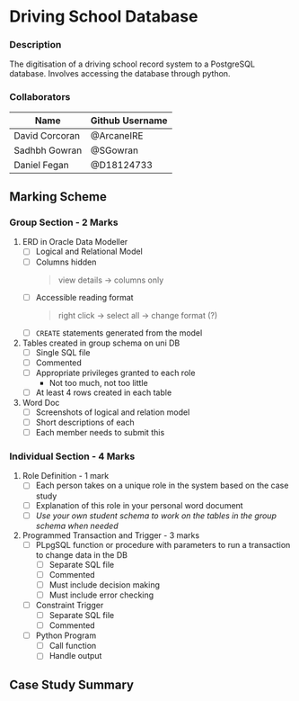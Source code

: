 # Driving School Database

### Description

The digitisation of a driving school record system to a PostgreSQL database. Involves accessing the database through python.

### Collaborators

| Name  | Github Username |
| ------------- | ------------- |
| David Corcoran  | @ArcaneIRE |
| Sadhbh Gowran | @SGowran |
| Daniel Fegan | @D18124733 |

## Marking Scheme

### Group Section - 2 Marks

1. ERD in Oracle Data Modeller
    - [ ] Logical and Relational Model
    - [ ] Columns hidden
        > view details -> columns only
    - [ ] Accessible reading format
        > right click -> select all -> change format (?)
    - [ ] `CREATE` statements generated from the model
2. Tables created in group schema on uni DB
    - [ ] Single SQL file
    - [ ] Commented
    - [ ] Appropriate privileges granted to each role
      - Not too much, not too little
    - [ ] At least 4 rows created in each table
3. Word Doc
    - [ ] Screenshots of logical and relation model
    - [ ] Short descriptions of each
    - [ ] Each member needs to submit this

### Individual Section - 4 Marks

1. Role Definition - 1 mark
    - [ ] Each person takes on a unique role in the system based on the case study
    - [ ] Explanation of this role in your personal word document
    - [ ] *Use your own student schema to work on the tables in the group schema when needed*
2. Programmed Transaction and Trigger - 3 marks
    - [ ] PLpgSQL function or procedure with parameters to run a transaction to change data in the DB
      - [ ] Separate SQL file
      - [ ] Commented
      - [ ] Must include decision making
      - [ ] Must include error checking
    - [ ] Constraint Trigger
        - [ ] Separate SQL file
        - [ ] Commented
    - [ ] Python Program
      - [ ] Call function
      - [ ] Handle output

## Case Study Summary
